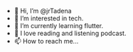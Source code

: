 - 👋 Hi, I’m @jrTadena
- 👀 I’m interested in tech.
- 🌱 I’m currently learning flutter.
- 💞️ I love reading and listening podcast.
- 📫 How to reach me...

<!---
jrTadena/jrTadena is a ✨ special ✨ repository because its `README.md` (this file) appears on your GitHub profile.
You can click the Preview link to take a look at your changes.
--->

